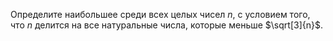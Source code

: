 Определите наибольшее среди всех целых чисел $n$,  с условием того, что $n$ делится на все натуральные числа, которые меньше $\sqrt[3]{n}$.